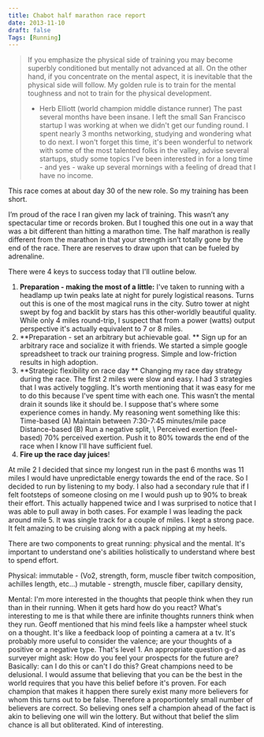 ```yaml
---
title: Chabot half marathon race report
date: 2013-11-10
draft: false
Tags: [Running]
---
```

> If you emphasize the physical side of training you may become superbly conditioned but mentally not advanced at all. On the other hand, if you concentrate on the mental aspect, it is inevitable that the physical side will follow. My golden rule is to train for the mental toughness and not to train for the physical development. 
> - Herb Elliott (world champion middle distance runner)
The past several months have been insane. I left the small San Francisco startup I was working at when we didn't get our funding round. I spent nearly 3 months networking, studying and wondering what to do next. I won't forget this time, it's been wonderful to network with some of the most talented folks in the valley, advise several startups, study some topics I've been interested in for a long time - and yes - wake up several mornings with a feeling of dread that I have no income.  

This race comes at about day 30 of the new role. So my training has been short. 

I’m proud of the race I ran given my lack of training. This wasn’t any spectacular time or records broken. But I toughed this one out in a way that was a bit different than hitting a marathon time. The half marathon is really different from the marathon in that your strength isn’t totally gone by the end of the race. There are reserves to draw upon that can be fueled by adrenaline. 

There were 4 keys to success today that I'll outline below. 
1. **Preparation - making the most of a little:**
	I've taken to running with a headlamp up twin peaks late at night for purely logistical reasons. Turns out this is one of the most magical runs in the city. Sutro tower at night swept by fog and backlit by stars has this other-worldly beautiful quality. While only 4 miles round-trip, I suspect that from a power (watts) output perspective it's actually equivalent to 7 or 8 miles.
2. **Preparation - set an arbitrary but achievable goal. **
	Sign up for an arbitrary race and socialize it with friends. 
	We started a simple google spreadsheet to track our training progress. Simple and low-friction results in high adoption.
3. **Strategic flexibility on race day **
	Changing my race day strategy during the race.
	The first 2 miles were slow and easy. I had 3 strategies that I was actively toggling. It's worth mentioning that it was easy for me to do this because I've spent time with each one. This wasn’t the mental drain it sounds like it should be. I suppose that's where some experience comes in handy. My reasoning went something like this:
	Time-based (A)
	Maintain between 7:30-7:45 minutes/mile pace
	Distance-based (B)
	Run a negative split, \\
	Perceived exertion (feel-based)
	70% perceived exertion. Push it to 80% towards the end of the race when I know I'll have sufficient fuel. 
4. **Fire up the race day juices**!

At mile 2 I decided that since my longest run in the past 6 months was 11 miles I would have unpredictable energy towards the end of the race. So I decided to run by listening to my body. I also had a secondary rule that if I felt footsteps of someone closing on me I would push up to 90% to break their effort. This actually happened twice and I was surprised to notice that I was able to pull away in both cases. For example I was leading the pack around mile 5. It was single track for a couple of miles. I kept a strong pace. It felt amazing to be cruising along with a pack nipping at my heels. 

There are two components to great running: physical and the mental. It's important to understand one's abilities holistically to understand where best to spend effort. 

Physical:
immutable - (Vo2, strength, form, muscle fiber twitch composition, achilles length, etc...)
mutable - strength, muscle fiber, capillary density, 

Mental:
I'm more interested in the thoughts that people think when they run than in their running. When it gets hard how do you react? What's interesting to me is that while there are infinite thoughts runners think when they run. Geoff mentioned that his mind feels like a hampster wheel stuck on a thought. It's like a feedback loop of pointing a camera at a tv. 
It's probably more useful to consider the valence; are your thoughts of a positive or a negative type. That's level 1. An appropriate question g-d as surveyer might ask:
How do you feel your prospects for the future are? Basically: can I do this or can't I do this?
Great champions need to be delusional. I would assume that believing that you can be the best in the world requires that you have this belief before it's proven. For each champion that makes it happen there surely exist many more believers for whom this turns out to be false. Therefore a proportiontely small number of believers are correct. So believing ones self a champion ahead of the fact is akin to believing one will win the lottery. But without that belief the slim chance is all but obliterated. Kind of interesting.


